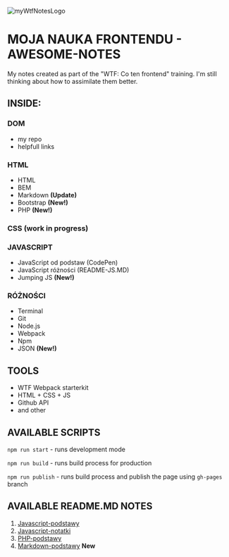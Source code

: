 ![myWtfNotesLogo](https://mir-cdn.behance.net/v1/rendition/project_modules/fs/85c71f90815521.5f10cd28aed53.jpg "Moja nauka Frontendu")

# MOJA NAUKA FRONTENDU - AWESOME-NOTES

My notes created as part of the "WTF: Co ten frontend" training. I'm still thinking about how to assimilate them better.

## INSIDE:
### DOM

- my repo
- helpfull links

### HTML

- HTML
- BEM
- Markdown **(Update)**
- Bootstrap **(New!)**
- PHP **(New!)**

### CSS (work in progress)

### JAVASCRIPT 

- JavaScript od podstaw (CodePen)
- JavaScript różności (README-JS.MD)
- Jumping JS **(New!)**

### RÓŻNOŚCI

- Terminal
- Git
- Node.js
- Webpack
- Npm
- JSON **(New!)**

## TOOLS

- WTF Webpack starterkit
- HTML + CSS + JS
- Github API
- and other

## AVAILABLE SCRIPTS

`npm run start` - runs development mode

`npm run build` - runs build process for production

`npm run publish` - runs build process and publish the page using `gh-pages` branch

## AVAILABLE README.MD NOTES

1. [Javascript-podstawy](https://codepen.io/kamilmalinowski/pen/JjKzWoZ)
2. [Javascript-notatki](https://github.com/kamilMalinowski/webpack-test/blob/master/README-JS.md)
3. [PHP-podstawy](https://github.com/kamilMalinowski/webpack-test/blob/master/README-PHP.md)
4. [Markdown-podstawy](https://github.com/kamilMalinowski/webpack-test/blob/master/README-MARKDOWN.md) **New**




